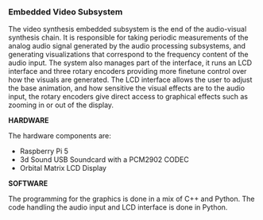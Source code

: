 
### Embedded Video Subsystem
The video synthesis embedded subsystem is the end of the audio-visual synthesis chain.
It is responsible for taking periodic measurements of the analog audio signal generated by the
audio processing subsystems, and generating visualizations that correspond to the frequency
content of the audio input. The system also manages part of the interface, it runs an LCD
interface and three rotary encoders providing more finetune control over how the visuals are
generated. The LCD interface allows the user to adjust the base animation, and how sensitive the visual effects are to the audio input, the rotary encoders give direct access to graphical effects such as
zooming in or out of the display. 

**HARDWARE**

The hardware components are:
- Raspberry Pi 5
- 3d Sound USB Soundcard with a PCM2902 CODEC 
- Orbital Matrix LCD Display


**SOFTWARE**

The programming for the graphics is done in a mix of C++ and Python. The code handling the audio input and LCD interface is done in Python.
